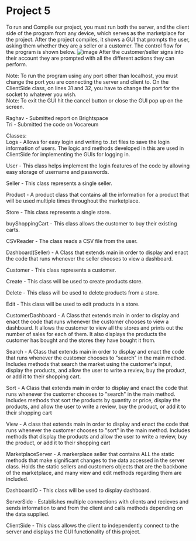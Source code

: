 # Project 5
To run and Compile our project, you must run both the server, and the client side of the program from any device, which serves as the marketplace for the project. After the project compiles, it shows a GUI that prompts the user, asking them whether they are a seller or a customer. The control flow for the program is shown below.
![image](https://github.com/SuhaasNachannagari/Project4CSGOld/assets/143854535/2f61bb32-a6c5-44c7-ad02-e91005411eac)
After the customer/seller signs into their account they are prompted with all the different actions they can perform.

Note: To run the program using any port other than localhost, you must change the port you are connecting the server and client to. On the ClientSide class, on lines 31 and 32, you have to change the port for the socket to whatever you wish.  
Note: To exit the GUI hit the cancel button or close the GUI pop up on the screen.

Raghav - Submitted report on Brightspace  
Tri - Submitted the code on Vocareum

Classes:  
  Logs - Allows for easy login and writing to .txt files to save the login information of users. The logic and methods developed in this are used in ClientSide for implementing the GUIs for logging in.
 
  User - This class helps implement the login features of the code by allowing easy storage of username and passwords. 
    
  Seller -  This class represents a single seller.
  
  Product - A product class that contains all the information for a product that will be used multiple times throughout the marketplace.
  
  Store -  This class represents a single store.
  
  buyShoppingCart -  This class allows the customer to buy their existing carts.
  
  CSVReader -  The class reads a CSV file from the user.
  
  Dashboard(Seller) - A Class that extends main in order to display and enact the code that runs whenever the seller chooses to view a dashboard.  
    
  Customer -  This class represents a customer.  
  
  Create -  This class will be used to create products store.  
    
  Delete - This class will be used to delete products from a store.  
    
  Edit -  This class will be used to edit products in a store. 
    
  CustomerDashboard - A Class that extends main in order to display and enact the code that runs whenever the customer chooses to view a dashboard. It allows the customer to view all the stores and prints out the number of sales for each of them. It also displays the products the customer has bought and the stores they have bought it from. 
    
  Search - A Class that extends main in order to display and enact the code that runs whenever the customer chooses to "search" in the main method. Includes methods that search the market using the customer's input, display the products, and allow the user to write a review, buy the product, or add it to their shopping cart.
    
  Sort - A Class that extends main in order to display and enact the code that runs whenever the customer chooses to "search" in the main method. Includes methods that sort the products by quantity or price, display the products, and allow the user to write a review, buy the product, or add it to their shopping cart
    
  View - A class that extends main in order to display and enact the code that runs whenever the customer chooses to "sort" in the main method. Includes methods that display the products and allow the user to write a review, buy the product, or add it to their shopping cart

  MarketplaceServer -  A markerplace seller that contains ALL the static methods that make significant changes to the data accessed in the server class. Holds the static sellers and customers objects that are the backbone of the marketplace, and many view and edit methods regarding them are included.

  DashboardIO -  This class will be used to display dashboard.

  ServerSide - Establishes multiple connections with clients and recieves and sends information to and from the client and calls methods depending on the data supplied.

  ClientSide -  This class allows the client to independently connect to the server and displays the GUI functionality of this project.
